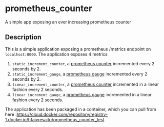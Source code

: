 # prometheus_counter
A simple app exposing an ever increasing prometheus counter

## Description
This is a simple application exposing a prometheus /metrics endpoint on `localhost:8000`.
The application exposes 4 metrics
1. `static_increment_counter`, a [prometheus counter](https://github.com/prometheus/client_python#counter) incremented every 2 seconds by 2.
2. `static_increment_gauge`, a [prometheus gauge](https://github.com/prometheus/client_python#gauge) incremented every 2 seconds by 2.
3. `linear_increment_counter`, a [prometheus counter](https://github.com/prometheus/client_python#counter) incremented in a linear fashion every 2 seconds.
4. `linear_increment_gauge`, a [prometheus gauge](https://github.com/prometheus/client_python#gauge) incremented in a linear fashion every 2 seconds.

The application has been packaged in a container, which you can pull from here :https://cloud.docker.com/repository/registry-1.docker.io/hfaivresaito/prometheus_counter_test
